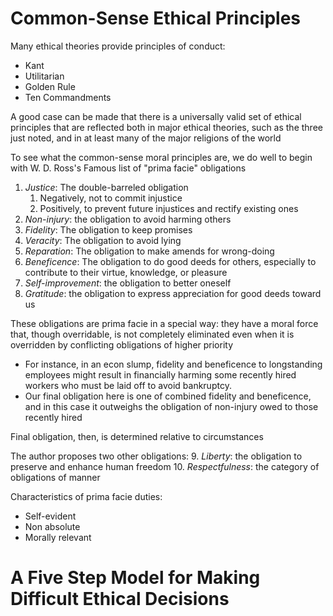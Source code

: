 # Common-Sense Ethical Principles
Many ethical theories provide principles of conduct:
- Kant
- Utilitarian
- Golden Rule
- Ten Commandments

A good case can be made that there is a universally valid set of ethical principles that are reflected both in major ethical theories, such as the three just noted, and in at least many of the major religions of the world

To see what the common-sense moral principles are, we do well to begin with W. D. Ross's Famous list of "prima facie" obligations
1. _Justice_: The double-barreled obligation
	1. Negatively, not to commit injustice
	2. Positively, to prevent future injustices and rectify existing ones
2. _Non-injury_: the obligation to avoid harming others
3. _Fidelity_: The obligation to keep promises
4. _Veracity_: The obligation to avoid lying
5. _Reparation_: The obligation to make amends for wrong-doing
6. _Beneficence_: The obligation to do good deeds for others, especially to contribute to their virtue, knowledge, or pleasure
7. _Self-improvement_: the obligation to better oneself
8. _Gratitude_: the obligation to express appreciation for good deeds toward us

These obligations are prima facie in a special way: they have a moral force that, though overridable, is not completely eliminated even when it is overridden by conflicting obligations of higher priority
- For instance, in an econ slump, fidelity and beneficence to longstanding employees might result in financially harming some recently hired workers who must be laid off to avoid bankruptcy.
- Our final obligation here is one of combined fidelity and beneficence, and in this case it outweighs the obligation of non-injury owed to those recently hired

Final obligation, then, is determined relative to circumstances

The author proposes two other obligations:
9. _Liberty_: the obligation to preserve and enhance human freedom
10. _Respectfulness_: the category of obligations of manner

Characteristics of prima facie duties:
- Self-evident
- Non absolute
- Morally relevant


# A Five Step Model for Making Difficult Ethical Decisions
